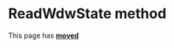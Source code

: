 # ReadWdwState method #

This page has [**moved**](https://lib-docs.delphidabbler.com/WdwState/5/API/TPJCustomWdwState-ReadWdwState)